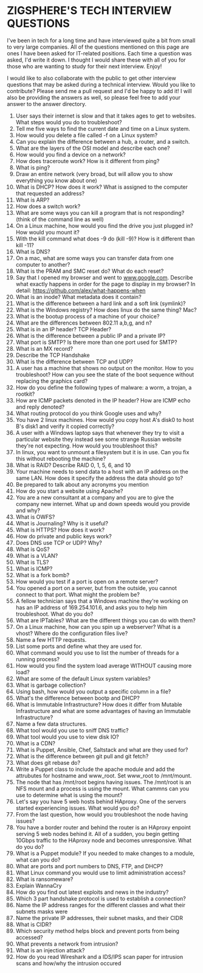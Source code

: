 # ZIGSPHERE'S TECH INTERVIEW QUESTIONS

I've been in tech for a long time and have interviewed quite a bit from small to very large companies. All of the questions mentioned on this page are ones I have been asked for IT-related positions. Each time a question was asked, I'd write it down. I thought I would share these with all of you for those who are wanting to study for their next interview. Enjoy!

I would like to also collaborate with the public to get other interview questions that may be asked during a technical interview. Would you like to contribute? Please send me a pull request and I'd be happy to add it! I will also be providing the answers as well, so please feel free to add your answer to the answer directory.

1. User says their internet is slow and that it takes ages to get to websites. What steps would you do to troubleshoot?
2. Tell me five ways to find the current date and time on a Linux system.
3. How would you delete a file called -f on a Linux system?
4. Can you explain the difference between a hub, a router, and a switch.
5. What are the layers of the OSI model and describe each one?
6. How would you find a device on a network?
7. How does traceroute work? How is it different from ping?
8. What is ping?
9. Draw an entire network (very broad, but will allow you to show everything you know about one)
10. What is DHCP? How does it work? What is assigned to the computer that requested an address?
11. What is ARP?
12. How does a switch work?
13. What are some ways you can kill a program that is not responding? (think of the command line as well)
14. On a Linux machine, how would you find the drive you just plugged in? How would you mount it?
15. With the kill command what does -9 do (kill -9)? How is it different than kill -11?
16. What is DNS?
17. On a mac, what are some ways you can transfer data from one computer to another?
18. What is the PRAM and SMC reset do? What do each reset?
19. Say that I opened my browser and went to www.google.com. Describe what exactly happens in order for the page to display in my browser? In detail: https://github.com/alex/what-happens-when
20. What is an inode? What metadata does it contain?
21. What is the difference between a hard link and a soft link (symlink)?
22. What is the Windows registry? How does linux do the same thing? Mac?
23. What is the bootup process of a machine of your choice?
24. What are the differences between 802.11 a,b,g, and n?
25. What is in an IP header? TCP Header?
26. What is the difference between a public IP and a private IP?
27. What port is SMTP? Is there more than one port used for SMTP?
28. What is an MX record?
29. Describe the TCP Handshake
30. What is the difference between TCP and UDP?
31. A user has a machine that shows no output on the monitor. How to you troubleshoot? How can you see the state of the boot sequence without replacing the graphics card?
32. How do you define the following types of malware: a worm, a trojan, a rootkit?
33. How are ICMP packets denoted in the IP header? How are ICMP echo and reply denoted?
34. What routing protocol do you think Google uses and why?
35. You have 2 linux machines. How would you copy host A's disk0 to host B's disk1 and verify it copied correctly?
36. A user with a Windows laptop says that whenever they try to visit a particular website they instead see some strange Russian website they're not expecting. How would you troubleshoot this?
37. In linux, you want to unmount a filesystem but it is in use. Can you fix this without rebooting the machine?
38. What is RAID? Describe RAID 0, 1, 5, 6, and 10
39. Your machine needs to send data to a host with an IP address on the same LAN. How does it specify the address the data should go to?
40. Be prepared to talk about any acronyms you mention
41. How do you start a website using Apache?
42. You are a new consultant at a company and you are to give the company new internet. What up and down speeds would you provide and why?
43. What is OWFS?
44. What is Journaling? Why is it useful?
45. What is HTTPS? How does it work?
46. How do private and public keys work?
47. Does DNS use TCP or UDP? Why?
48. What is QoS?
49. What is a VLAN?
50. What is TLS?
51. What is ICMP?
52. What is a fork bomb?
53. How would you test if a port is open on a remote server?
54. You opened a port on a server, but from the outside, you cannot connect to that port. What might the problem be?
55. A fellow technician says that a Windows machine they're working on has an IP address of 169.254.101.6, and asks you to help him troubleshoot. What do you do?
56. What are IPTables? What are the different things you can do with them?
57. On a Linux machine, how can you spin up a webserver? What is a vhost? Where do the configuration files live?
58. Name a few HTTP requests.
59. List some ports and define what they are used for.
60. What command would you use to list the number of threads for a running process?
61. How would you find the system load average WITHOUT causing more load?
62. What are some of the default Linux system variables?
63. What is garbage collection?
64. Using bash, how would you output a specific column in a file?
65. What's the difference between bootp and DHCP?
66. What is Immutable Infrastructure? How does it differ from Mutable Infrastructure and what are some advantages of having an Immutable Infrastructure?
67. Name a few data structures.
68. What tool would you use to sniff DNS traffic?
69. What tool would you use to view disk IO?
70. What is a CDN?
71. What is Puppet, Ansible, Chef, Saltstack and what are they used for?
72. What is the difference between git pull and git fetch?
73. What does git rebase do?
74. Write a Puppet class to include the apache module and add the attrubutes for hostname and www_root. Set www_root to /mnt/mount.
75. The node that has /mnt/root begins having issues. The /mnt/root is an NFS mount and a process is using the mount. What cammns can you use to determine what is using the mount?
76. Let's say you have 5 web hosts behind HAproxy. One of the servers started experiencing issues. What would you do?
77. From the last question, how would you troubleshoot the node having issues?
78. You have a border router and behind the router is an HAproxy enpoint serving 5 web nodes behind it. All of a sudden, you begin getting 10Gbps traffic to the HAproxy node and becomes unresponsive. What do you do?
79. What is a Puppet module? If you needed to make changes to a module, what can you do?
80. What are ports and port numbers to DNS, FTP, and DHCP?
81. What Linux command you would use to limit administration access?
82. What is ransomeware?
83. Explain WannaCry
84. How do you find out latest exploits and news in the industry?
85. Which 3 part handshake protocol is used to establish a connection?
86. Name the IP address ranges for the different classes and what their subnets masks were
87. Name the private IP addresses, their subnet masks, and their CIDR
88. What is CIDR?
89. Which security method helps block and prevent ports from being accessed?
90. What prevents a network from intrusion?
91. What is an injection attack?
92. How do you read Wireshark and a IDS/IPS scan paper for intrusion scans and how/why the intrusion occured
